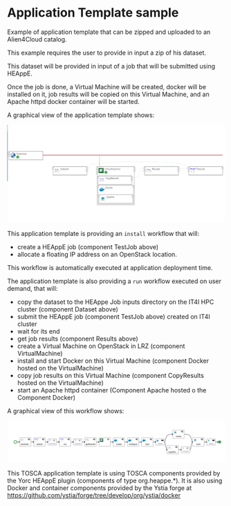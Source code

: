# Application Template sample

Example of application template that can be zipped and uploaded to an Alien4Cloud
catalog.

This example requires the user to provide in input a zip of his dataset.

This dataset will be provided in input of a job that will be submitted using HEAppE.

Once the job is done, a Virtual Machine will be created, docker will be installed on it,
job results will be copied on this Virtual Machine, and an Apache httpd docker container
 will be started.

A graphical view of the application template shows:

![App template](images/apptemplate.png)

This application template is providing an `install` workflow that will:
  * create a HEAppE job (component TestJob above)
  * allocate a floating IP address on an OpenStack location.

This workflow is automatically executed at application deployment time.

The application template is also providing a `run` workflow executed on user demand,
that will:
  * copy the dataset to the HEAppe Job inputs directory on the IT4I HPC cluster (component Dataset above)
  * submit the HEAppE job (component TestJob above) created on IT4I cluster
  * wait for its end
  * get job results (component Results above)
  * create a Virtual Machine on OpenStack in LRZ (component VirtualMachine)
  * install and start Docker on this Virtual Machine (component Docker hosted on the VirtualMachine)
  * copy job results on this Virtual Machine (component CopyResults hosted on the VirtualMachine)
  * start an Apache httpd container (Component Apache hosted o the Component Docker)

A graphical view of this workflow shows:

![Run workflow](images/runworkflow.png)

This TOSCA application template is using TOSCA components provided by the Yorc 
HEAppE plugin (components of type org.heappe.*).
It is also using Docker and container components provided by the Ystia forge at
https://github.com/ystia/forge/tree/develop/org/ystia/docker
